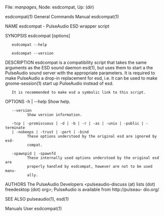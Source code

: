 File: *manpages*,  Node: esdcompat,  Up: (dir)

esdcompat(1)                General Commands Manual               esdcompat(1)



NAME
       esdcompat - PulseAudio ESD wrapper script

SYNOPSIS
       esdcompat [options]

       esdcompat --help

       esdcompat --version

DESCRIPTION
       esdcompat  is  a  compatibility script that takes the same arguments as
       the ESD sound daemon esd(1), but uses them to start  a  the  PulseAudio
       sound  server  with  the appropriate parameters. It is required to make
       PulseAudio a drop-in replacement for esd, i.e. it can be used  to  make
       gnome-session(1) start up PulseAudio instead of esd.

       It is recommended to make esd a symbolic link to this script.

OPTIONS
       -h | --help
              Show help.

       --version
              Show version information.

       -tcp | -promiscuous | -d | -b | -r | -as | -unix | -public | -terminate
       | -nobeeps | -trust | -port | -bind
              These options understood by the original esd are ignored by esd-
              compat.

       -spawnpid | -spawnfd
              These internally used options understood by the original esd are
              properly handled by esdcompat, however are not to be used  manu-
              ally.

AUTHORS
       The   PulseAudio   Developers   <pulseaudio-discuss  (at)  lists  (dot)
       freedesktop (dot) org>; PulseAudio is  available  from  http://pulseau-
       dio.org/

SEE ALSO
       pulseaudio(1), esd(1)



Manuals                              User                         esdcompat(1)
